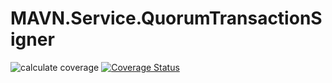 # MAVN.Service.QuorumTransactionSigner

![calculate coverage](https://github.com/OpenMAVN/MAVN.Service.QuorumTransactionSigner/workflows/calculate%20coverage/badge.svg)
[![Coverage Status](https://coveralls.io/repos/github/OpenMAVN/MAVN.Service.QuorumTransactionSigner/badge.svg?branch=master)](https://coveralls.io/github/OpenMAVN/MAVN.Service.QuorumTransactionSigner?branch=master)
